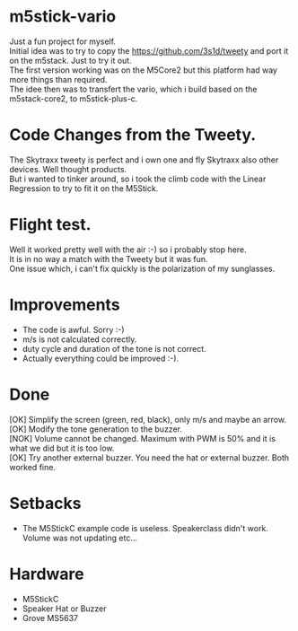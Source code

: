 # m5stick-vario
Just a fun project for myself. </br>
Initial idea was to try to copy the https://github.com/3s1d/tweety and port it on the m5stack. Just to try it out.</br>
The first version working was on the M5Core2 but this platform had way more things than required.</br>
The idee then was to transfert the vario, which i build based on the m5stack-core2, to m5stick-plus-c.</br>

# Code Changes from the Tweety.
The Skytraxx tweety is perfect and i own one and fly Skytraxx also other devices. Well thought products.</br>
But i wanted to tinker around, so i took the climb code with the Linear Regression to try to fit it on the M5Stick.</br>

# Flight test.
Well it worked pretty well with the air :-) so i probably stop here.</br>
It is in no way a match with the Tweety but it was fun. </br>
One issue which, i can't fix quickly is the polarization of my sunglasses.</br>

# Improvements
* The code is awful. Sorry :-) </br> 
* m/s is not calculated correctly.</br>
* duty cycle and duration of the tone is not correct.</br>
* Actually everything could be improved :-).

# Done
[OK] Simplify the screen (green, red, black), only m/s and maybe an arrow.</br>
[OK] Modify the tone generation to the buzzer.</br>
[NOK] Volume cannot be changed. Maximum with PWM is 50% and it is what we did but it is too low.</br>
[OK] Try another external buzzer. You need the hat or external buzzer. Both worked fine.</br>

# Setbacks
* The M5StickC example code is useless. Speakerclass didn't work. Volume was not updating etc...

# Hardware
* M5StickC
* Speaker Hat or Buzzer
* Grove MS5637
